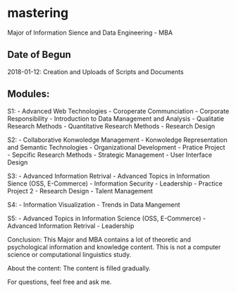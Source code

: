 # mastering
Major of Information Sience and Data Engineering - MBA

## Date of Begun
2018-01-12: Creation and Uploads of Scripts and Documents

## Modules:
  S1:
    - Advanced Web Technologies
    - Coroperate Communciation
    - Corporate Responsibility
    - Introduction to Data Management and Analysis
    - Qualitatie Research Methods
    - Quantitative Research Methods
    - Research Design
    
  S2:
    - Collaborative Konwoledge Management
    - Konwoledge Representation and Semantic Technologies
    - Organizational Development
    - Pratice Project
    - Sepcific Research Methods
    - Strategic Management
    - User Interface Design
    
  S3:
    - Advanced Information Retrival
    - Advanced Topics in Information Sience (OSS, E-Commerce)
    - Information Security
    - Leadership
    - Practice Project 2
    - Research Design
    - Talent Management
    
  S4:
    - Information Visualization
    - Trends in Data Mangement
    
  S5:
    - Advanced Topics in Information Science (OSS, E-Commerce)
    - Advanced Information Retrival
    - Leadership

Conclusion:
  This Major and MBA contains a lot of theoretic and psychological information and knowledge content. 
  This is not a computer science or computational linguistics study.
  
About the content:
  The content is filled gradually.
  
For questions, feel free and ask me.

